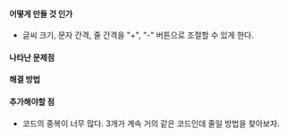 #### 어떻게 만들 것 인가  
  - 글씨 크기, 문자 간격, 줄 간격을 "+", "-" 버튼으로 조절할 수 있게 한다.  

#### 나타난 문제점  

#### 해결 방법  

#### 추가해야할 점  
  - 코드의 중복이 너무 많다. 3개가 계속 거의 같은 코드인데 줄일 방법을 찾아보자.
